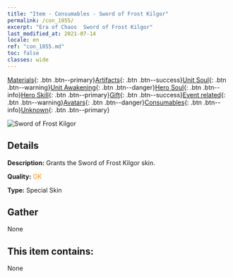 ```yaml
---
title: "Item - Consumables - Sword of Frost Kilgor"
permalink: /con_1055/
excerpt: "Era of Chaos  Sword of Frost Kilgor"
last_modified_at: 2021-07-14
locale: en
ref: "con_1055.md"
toc: false
classes: wide
---
```

 [Materials](/Items/){: .btn .btn--primary}[Artifacts](/Items/Artifacts/){: .btn .btn--success}[Unit Soul](/Items/UnitSoul/){: .btn .btn--warning}[Unit Awakening](/Items/UnitAwakening/){: .btn .btn--danger}[Hero Soul](/Items/HeroSoul/){: .btn .btn--info}[Hero Skill](/Items/HeroSkill/){: .btn .btn--primary}[Gift](/Items/Gift/){: .btn .btn--success}[Event related](/Items/Events/){: .btn .btn--warning}[Avatars](/Items/Avatars/){: .btn .btn--danger}[Consumables](/Items/Consumables/){: .btn .btn--info}[Unknown](/Items/Unknown/){: .btn .btn--primary}

 ![Sword of Frost Kilgor](/images/h/h_Kilgor2.jpg)

## Details
 **Description:** Grants the Sword of Frost Kilgor skin.

 **Quality:** <span style="color: #FF8C00">OK</span>

 **Type:** Special Skin

## Gather

  None

## This item contains:

  None

